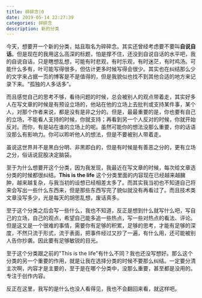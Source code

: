 ```yaml
---
title: 碎碎念|0
date: 2019-05-14 22:27:39
categories: 碎碎念
description: 新的分类
---
```


今天，想要开一个新的分类，姑且取名为碎碎念。其实还曾经考虑要不要叫**自说自话**。但是现在的我用这么高深的标题，怕是撑不住，还没到自说自话的水平吧，我的自说自话，只是瞎想乱想，可能有时悲观，有时乐观，有时迷茫，有时鸡汤。可能什么多有，叶可能写得很多，但估计更多时候写得会很少。其实也在纠结那么少的文字来占据一页的博客是不是值得的，但是我貌似也找不到其他合适的地方来记录下来。“孤独的人多话多”。

而且感觉自己的思考不够，看待问题的时候，总会被别人的观点带着走，其实好多人在写文章的时候是有预设立场的，他站在他的立场上去批判或支持某件事，某个人，对那个作者来说，都是没有是非之分的。但是，最最重要的是，你也要有自己的立场，不能看人支持的时候，你就支持；再看到另一个人反对的时候，你就开始反对。而你，有是站在谁的立场上的呢。虽然可能你的想法没那么重要，你的话语没那么有影响力。你可以聆听他人的想法，但是不要被别人带着走。

虽说这世界并不是黑白分明、非黑即白的，但是有时候是有善恶之分的，更有立场之分，俗话说屁股决定脑袋。

至于为什么想要开这个分类，因为我发现，我最近在写文章的时候，每次给文章选分类的时候都很纠结。**This is the life** 这个分类里面的内容现在已经越来越臃肿，越来越复杂，与我当初的设想已经相差太多了。而其实我当初也不知道自己将来会写出一些什么东西来，但是那些东西写完了貌似就没有再看过了。而且技术类文章没写多少，光是每天的胡思乱想，废话真多。

至于这个分类之后会写一些什么，我也不知道，反正是想到什么就写什么吧，写自己的立场，自己的观点，希望自己能多追一些热点，写一些对热点的看法、评论。但是这又是一个很难的事情，需要你有足够的积累，足够的思考，才能有足够的深度，不然只流于形式，流于表面，把事件经过又抄了一遍，有什么用，还可能被别人告你抄袭。因此要有足够敏锐的目光。

至于这个分类跟之前的"This is the life"有什么不同？我也还没写想好。那么这个分类的另一个重要的作用，就是让我在选择分类的时候不要那么纠结。一定要分清主次啊，内容才是主要的，至于是在哪个分类中，没那么重要，甚至都是没用的。专注于创作内容。

反正在这里，我写的是什么也没人看得见，我也不会翻回来看，就这样吧。